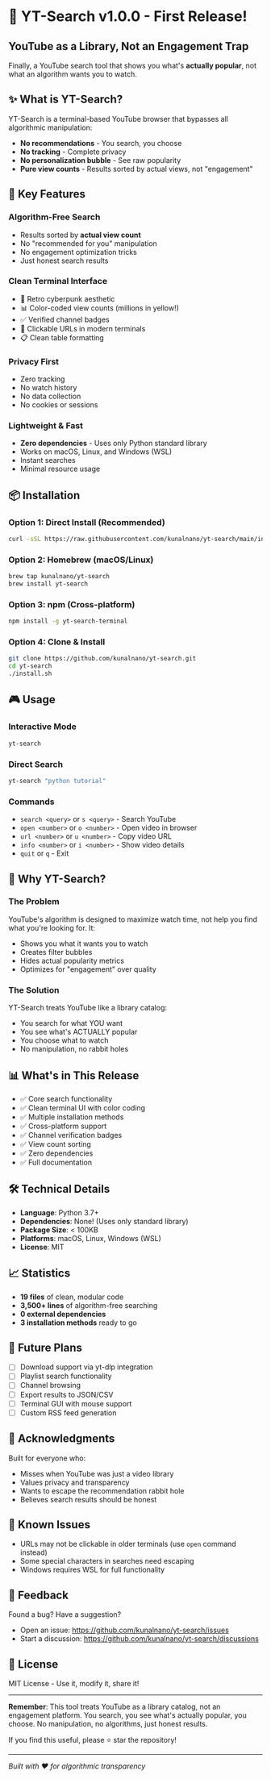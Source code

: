 # 🚀 YT-Search v1.0.0 - First Release!

## YouTube as a Library, Not an Engagement Trap

Finally, a YouTube search tool that shows you what's **actually popular**, not what an algorithm wants you to watch.

## ✨ What is YT-Search?

YT-Search is a terminal-based YouTube browser that bypasses all algorithmic manipulation:
- **No recommendations** - You search, you choose
- **No tracking** - Complete privacy
- **No personalization bubble** - See raw popularity
- **Pure view counts** - Results sorted by actual views, not "engagement"

## 🎯 Key Features

### Algorithm-Free Search
- Results sorted by **actual view count**
- No "recommended for you" manipulation
- No engagement optimization tricks
- Just honest search results

### Clean Terminal Interface
- 🎨 Retro cyberpunk aesthetic
- 📊 Color-coded view counts (millions in yellow!)
- ✅ Verified channel badges
- 🔗 Clickable URLs in modern terminals
- 📋 Clean table formatting

### Privacy First
- Zero tracking
- No watch history
- No data collection
- No cookies or sessions

### Lightweight & Fast
- **Zero dependencies** - Uses only Python standard library
- Works on macOS, Linux, and Windows (WSL)
- Instant searches
- Minimal resource usage

## 📦 Installation

### Option 1: Direct Install (Recommended)
```bash
curl -sSL https://raw.githubusercontent.com/kunalnano/yt-search/main/install.sh | bash
```

### Option 2: Homebrew (macOS/Linux)
```bash
brew tap kunalnano/yt-search
brew install yt-search
```

### Option 3: npm (Cross-platform)
```bash
npm install -g yt-search-terminal
```

### Option 4: Clone & Install
```bash
git clone https://github.com/kunalnano/yt-search.git
cd yt-search
./install.sh
```

## 🎮 Usage

### Interactive Mode
```bash
yt-search
```

### Direct Search
```bash
yt-search "python tutorial"
```

### Commands
- `search <query>` or `s <query>` - Search YouTube
- `open <number>` or `o <number>` - Open video in browser
- `url <number>` or `u <number>` - Copy video URL
- `info <number>` or `i <number>` - Show video details
- `quit` or `q` - Exit

## 🌟 Why YT-Search?

### The Problem
YouTube's algorithm is designed to maximize watch time, not help you find what you're looking for. It:
- Shows you what it wants you to watch
- Creates filter bubbles
- Hides actual popularity metrics
- Optimizes for "engagement" over quality

### The Solution
YT-Search treats YouTube like a library catalog:
- You search for what YOU want
- You see what's ACTUALLY popular
- You choose what to watch
- No manipulation, no rabbit holes

## 📊 What's in This Release

- ✅ Core search functionality
- ✅ Clean terminal UI with color coding
- ✅ Multiple installation methods
- ✅ Cross-platform support
- ✅ Channel verification badges
- ✅ View count sorting
- ✅ Zero dependencies
- ✅ Full documentation

## 🛠️ Technical Details

- **Language**: Python 3.7+
- **Dependencies**: None! (Uses only standard library)
- **Package Size**: < 100KB
- **Platforms**: macOS, Linux, Windows (WSL)
- **License**: MIT

## 📈 Statistics

- **19 files** of clean, modular code
- **3,500+ lines** of algorithm-free searching
- **0 external dependencies**
- **3 installation methods** ready to go

## 🔮 Future Plans

- [ ] Download support via yt-dlp integration
- [ ] Playlist search functionality
- [ ] Channel browsing
- [ ] Export results to JSON/CSV
- [ ] Terminal GUI with mouse support
- [ ] Custom RSS feed generation

## 🙏 Acknowledgments

Built for everyone who:
- Misses when YouTube was just a video library
- Values privacy and transparency
- Wants to escape the recommendation rabbit hole
- Believes search results should be honest

## 🐛 Known Issues

- URLs may not be clickable in older terminals (use `open` command instead)
- Some special characters in searches need escaping
- Windows requires WSL for full functionality

## 💬 Feedback

Found a bug? Have a suggestion? 
- Open an issue: https://github.com/kunalnano/yt-search/issues
- Start a discussion: https://github.com/kunalnano/yt-search/discussions

## 📝 License

MIT License - Use it, modify it, share it!

---

**Remember**: This tool treats YouTube as a library catalog, not an engagement platform. You search, you see what's actually popular, you choose. No manipulation, no algorithms, just honest results.

If you find this useful, please ⭐ star the repository!

---

*Built with ❤️ for algorithmic transparency*